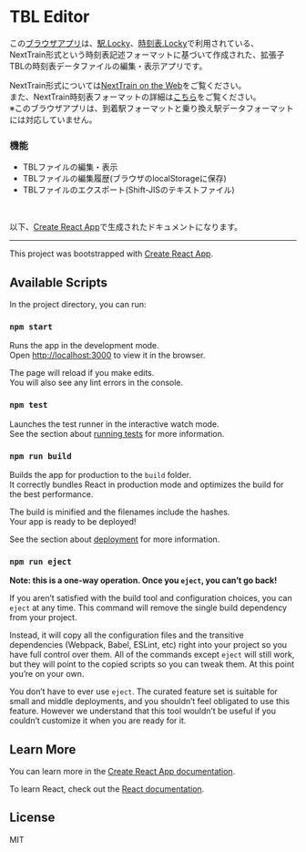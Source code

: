 # TBL Editor

この[ブラウザアプリ](https://k-86.github.io/tbl-editor/)は、[駅.Locky](http://eki.locky.jp/)、[時刻表.Locky](http://tt.locky.jp/)で利用されている、
NextTrain形式という時刻表記述フォーマットに基づいて作成された、拡張子TBLの時刻表データファイルの編集・表示アプリです。

NextTrain形式については[NextTrain on the Web](http://office.toyolab.com/nexttrain/)をご覧ください。  
また、NextTrain時刻表フォーマットの詳細は[こちら](http://office.toyolab.com/nexttrain/lib/NextTrainFormat.txt)をご覧ください。  
※このブラウザアプリは、到着駅フォーマットと乗り換え駅データフォーマットには対応していません。

### 機能
- TBLファイルの編集・表示
- TBLファイルの編集履歴(ブラウザのlocalStorageに保存)
- TBLファイルのエクスポート(Shift-JISのテキストファイル)

<br>

[Create React App]: https://github.com/facebook/create-react-app
以下、[Create React App]で生成されたドキュメントになります。
***
This project was bootstrapped with [Create React App].

## Available Scripts

In the project directory, you can run:

### `npm start`

Runs the app in the development mode.<br>
Open [http://localhost:3000](http://localhost:3000) to view it in the browser.

The page will reload if you make edits.<br>
You will also see any lint errors in the console.

### `npm test`

Launches the test runner in the interactive watch mode.<br>
See the section about [running tests](https://facebook.github.io/create-react-app/docs/running-tests) for more information.

### `npm run build`

Builds the app for production to the `build` folder.<br>
It correctly bundles React in production mode and optimizes the build for the best performance.

The build is minified and the filenames include the hashes.<br>
Your app is ready to be deployed!

See the section about [deployment](https://facebook.github.io/create-react-app/docs/deployment) for more information.

### `npm run eject`

**Note: this is a one-way operation. Once you `eject`, you can’t go back!**

If you aren’t satisfied with the build tool and configuration choices, you can `eject` at any time. This command will remove the single build dependency from your project.

Instead, it will copy all the configuration files and the transitive dependencies (Webpack, Babel, ESLint, etc) right into your project so you have full control over them. All of the commands except `eject` will still work, but they will point to the copied scripts so you can tweak them. At this point you’re on your own.

You don’t have to ever use `eject`. The curated feature set is suitable for small and middle deployments, and you shouldn’t feel obligated to use this feature. However we understand that this tool wouldn’t be useful if you couldn’t customize it when you are ready for it.

## Learn More

You can learn more in the [Create React App documentation](https://facebook.github.io/create-react-app/docs/getting-started).

To learn React, check out the [React documentation](https://reactjs.org/).

## License

MIT
